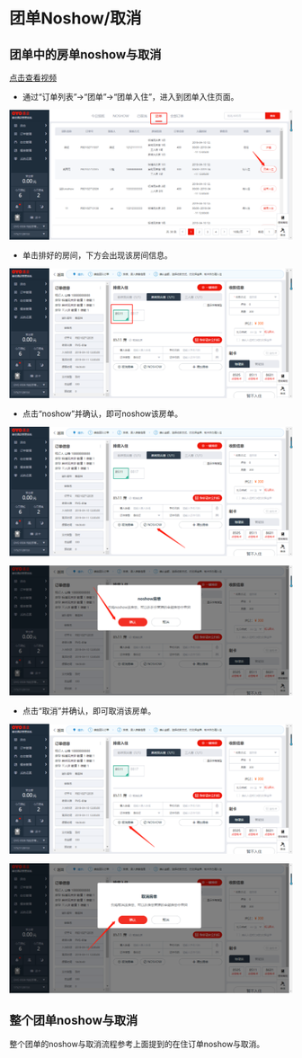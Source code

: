 # 团单Noshow/取消

## 团单中的房单noshow与取消

[点击查看视频](http://crs-pms-vidio.oss-cn-beijing.aliyuncs.com/%E5%A4%9C%E5%AE%A1-%E5%9B%A2%E5%8D%95%E9%83%A8%E5%88%86%E5%8F%96%E6%B6%88%26%E9%83%A8%E5%88%86noshow.mp4)

* 通过“订单列表”→“团单”→“团单入住”，进入到团单入住页面。

![](../../.gitbook/assets/image%20%28175%29.png)

* 单击排好的房间，下方会出现该房间信息。

![](../../.gitbook/assets/image%20%28192%29.png)

* 点击“noshow”并确认，即可noshow该房单。

![](../../.gitbook/assets/image%20%28590%29.png)

![](../../.gitbook/assets/image%20%2814%29.png)

* 点击“取消”并确认，即可取消该房单。 

![](../../.gitbook/assets/image%20%2877%29.png)

![](../../.gitbook/assets/image%20%28427%29.png)

## 整个团单noshow与取消

整个团单的noshow与取消流程参考上面提到的在住订单noshow与取消。


